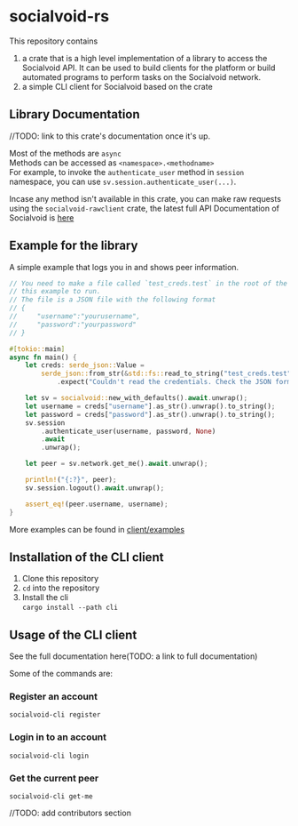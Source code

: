 # socialvoid-rs

This repository contains
1. a crate that is a high level implementation of a library to access the Socialvoid API. It can be used to build clients for the platform or build automated programs to perform tasks on the Socialvoid network.
2. a simple CLI client for Socialvoid based on the crate

## Library Documentation

//TODO: link to this crate's documentation once it's up.

Most of the methods are `async`  
Methods can be accessed as `<namespace>.<methodname>`  
For example, to invoke the `authenticate_user` method in `session` namespace, you can use `sv.session.authenticate_user(...)`.  

Incase any method isn't available in this crate, you can make raw requests using the `socialvoid-rawclient` crate, the latest full API Documentation of Socialvoid is [here](https://github.com/intellivoid/Socialvoid-Standard-Documentation)

## Example for the library

A simple example that logs you in and shows peer information.
```rust
// You need to make a file called `test_creds.test` in the root of the project for
// this example to run.
// The file is a JSON file with the following format
// {
//     "username":"yourusername",
//     "password":"yourpassword"
// }

#[tokio::main]
async fn main() {
    let creds: serde_json::Value =
        serde_json::from_str(&std::fs::read_to_string("test_creds.test").unwrap())
            .expect("Couldn't read the credentials. Check the JSON format or something");

    let sv = socialvoid::new_with_defaults().await.unwrap();
    let username = creds["username"].as_str().unwrap().to_string();
    let password = creds["password"].as_str().unwrap().to_string();
    sv.session
        .authenticate_user(username, password, None)
        .await
        .unwrap();

    let peer = sv.network.get_me().await.unwrap();

    println!("{:?}", peer);
    sv.session.logout().await.unwrap();

    assert_eq!(peer.username, username);
}

```
More examples can be found in [client/examples](https://github.com/intellivoid/socialvoid-rs/tree/master/client/examples)

## Installation of the CLI client
1. Clone this repository
2. `cd` into the repository
3. Install the cli   
`cargo install --path cli`

## Usage of the CLI client
See the full documentation here(TODO: a link to full documentation)

Some of the commands are:
### Register an account
`socialvoid-cli register`
### Login in to an account
`socialvoid-cli login`
### Get the current peer
`socialvoid-cli get-me`

//TODO: add contributors section